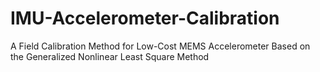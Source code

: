 # IMU-Accelerometer-Calibration
A Field Calibration Method for Low-Cost MEMS Accelerometer Based on the Generalized Nonlinear Least Square Method
